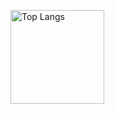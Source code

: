 <p align="left"> 
  <img alt="Top Langs" height="150px" src="https://github-readme-stats.vercel.app/api/top-langs/?username=nonayan&layout=compact&show_icons=true&theme=onedark" />
</p>
